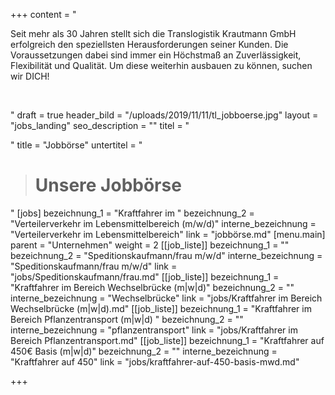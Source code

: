 +++
content = "<p>Seit mehr als 30 Jahren stellt sich die Translogistik Krautmann GmbH erfolgreich den speziellsten Herausforderungen seiner Kunden. Die Voraussetzungen dabei sind immer ein Höchstmaß an Zuverlässigkeit, Flexibilität und Qualität. Um diese weiterhin ausbauen zu können, suchen wir DICH!</p><p><strong><br></strong></p><p></p><p></p>"
draft = true
header_bild = "/uploads/2019/11/11/tl_jobboerse.jpg"
layout = "jobs_landing"
seo_description = ""
titel = "<p></p>"
title = "Jobbörse"
untertitel = "<blockquote><h1>Unsere Jobbörse</h1></blockquote>"
[jobs]
bezeichnung_1 = "Kraftfahrer im "
bezeichnung_2 = "Verteilerverkehr im Lebensmittelbereich (m/w/d)"
interne_bezeichnung = "Verteilerverkehr im Lebensmittelbereich"
link = "jobbörse.md"
[menu.main]
parent = "Unternehmen"
weight = 2
[[job_liste]]
bezeichnung_1 = ""
bezeichnung_2 = "Speditionskaufmann/frau m/w/d"
interne_bezeichnung = "Speditionskaufmann/frau m/w/d"
link = "jobs/Speditionskaufmann/frau.md"
[[job_liste]]
bezeichnung_1 = "Kraftfahrer im Bereich Wechselbrücke (m|w|d)"
bezeichnung_2 = ""
interne_bezeichnung = "Wechselbrücke"
link = "jobs/Kraftfahrer im Bereich Wechselbrücke (m|w|d).md"
[[job_liste]]
bezeichnung_1 = "Kraftfahrer im Bereich Pflanzentransport (m|w|d) "
bezeichnung_2 = ""
interne_bezeichnung = "pflanzentransport"
link = "jobs/Kraftfahrer im Bereich Pflanzentransport.md"
[[job_liste]]
bezeichnung_1 = "Kraftfahrer auf 450€ Basis (m|w|d)"
bezeichnung_2 = ""
interne_bezeichnung = "Kraftfahrer auf 450"
link = "jobs/kraftfahrer-auf-450-basis-mwd.md"

+++
